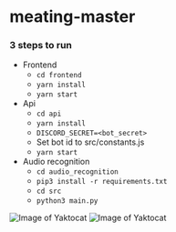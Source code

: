# meating-master

### 3 steps to run
- Frontend
  - `cd frontend`
  - `yarn install`
  - `yarn start`
- Api
  - `cd api`
  - `yarn install`
  - `DISCORD_SECRET=<bot_secret>`
  - Set bot id to src/constants.js
  - `yarn start`
- Audio recognition
  - `cd	audio_recognition`
  - `pip3 install -r requirements.txt`
  - `cd src`
  - `python3 main.py`

![Image of Yaktocat](https://cdn.discordapp.com/attachments/711247415881236560/711608500052033556/Screenshot_2020-05-17_at_17.58.03.png)
![Image of Yaktocat](https://cdn.discordapp.com/attachments/711247415881236560/711608677580275742/Screenshot_2020-05-17_at_17.58.46.png)


